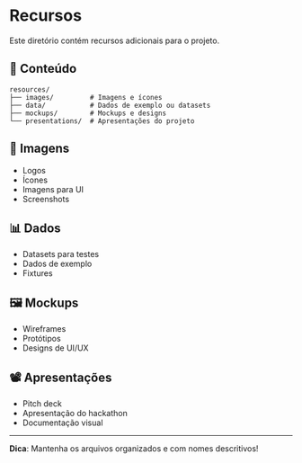 # Recursos

Este diretório contém recursos adicionais para o projeto.

## 📁 Conteúdo

```
resources/
├── images/         # Imagens e ícones
├── data/           # Dados de exemplo ou datasets
├── mockups/        # Mockups e designs
└── presentations/  # Apresentações do projeto
```

## 🎨 Imagens

- Logos
- Ícones
- Imagens para UI
- Screenshots

## 📊 Dados

- Datasets para testes
- Dados de exemplo
- Fixtures

## 🖼️ Mockups

- Wireframes
- Protótipos
- Designs de UI/UX

## 📽️ Apresentações

- Pitch deck
- Apresentação do hackathon
- Documentação visual

---

**Dica**: Mantenha os arquivos organizados e com nomes descritivos!
